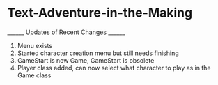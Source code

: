 # Text-Adventure-in-the-Making

______ Updates of Recent Changes ______
1) Menu exists
2) Started character creation menu but still needs finishing
3) GameStart is now Game, GameStart is obsolete
4) Player class added, can now select what character to play as in the Game class
